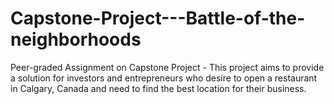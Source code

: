 # Capstone-Project---Battle-of-the-neighborhoods
Peer-graded Assignment on Capstone Project - This project aims to provide a solution for investors and entrepreneurs who desire to open a restaurant in Calgary, Canada and need to find the best location for their business.
